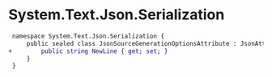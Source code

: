# System.Text.Json.Serialization

``` diff
 namespace System.Text.Json.Serialization {
     public sealed class JsonSourceGenerationOptionsAttribute : JsonAttribute {
+        public string NewLine { get; set; }
     }
 }
```

